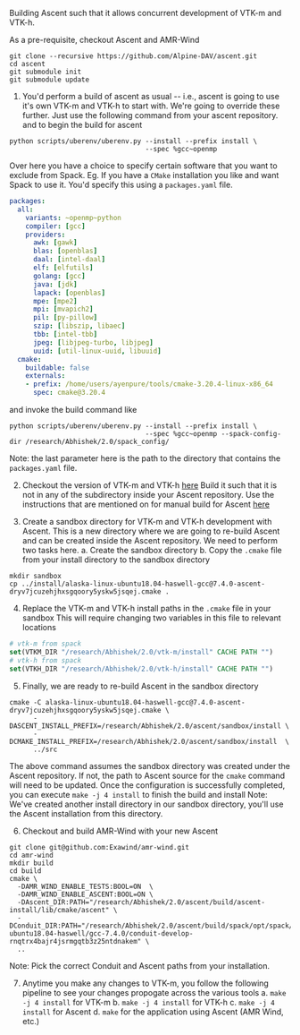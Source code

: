 Building Ascent such that it allows concurrent development of VTK-m and VTK-h.

As a pre-requisite, checkout Ascent and AMR-Wind

```git
git clone --recursive https://github.com/Alpine-DAV/ascent.git
cd ascent
git submodule init
git submodule update
```

1. You'd perform a build of ascent as usual -- i.e.,
   ascent is going to use it's own VTK-m and VTK-h to start with.
   We're going to override these further.
   Just use the following command from your ascent repository.
   and to begin the build for ascent

```
python scripts/uberenv/uberenv.py --install --prefix install \
                                  --spec %gcc~openmp
```

   Over here you have a choice to specify certain software that you want to exclude from Spack.
   Eg. If you have a `CMake` installation you like and want Spack to use it.
   You'd specify this using a `packages.yaml` file. 

```yaml
packages:
  all:
    variants: ~openmp~python
    compiler: [gcc]
    providers:
      awk: [gawk]
      blas: [openblas]
      daal: [intel-daal]
      elf: [elfutils]
      golang: [gcc]
      java: [jdk]
      lapack: [openblas]
      mpe: [mpe2]
      mpi: [mvapich2]
      pil: [py-pillow]
      szip: [libszip, libaec]
      tbb: [intel-tbb]
      jpeg: [libjpeg-turbo, libjpeg]
      uuid: [util-linux-uuid, libuuid]
  cmake:
    buildable: false
    externals:
    - prefix: /home/users/ayenpure/tools/cmake-3.20.4-linux-x86_64
      spec: cmake@3.20.4
```
and invoke the build command like

```
python scripts/uberenv/uberenv.py --install --prefix install \
                                  --spec %gcc~openmp --spack-config-dir /research/Abhishek/2.0/spack_config/
```
Note: the last parameter here is the path to the directory that contains the `packages.yaml` file.


2. Checkout the version of VTK-m and VTK-h [here](https://ascent.readthedocs.io/en/latest/BuildingAscent.html)
   Build it such that it is not in any of the subdirectory inside your Ascent repository.
   Use the instructions that are mentioned on for manual build for Ascent [here](https://ascent.readthedocs.io/en/latest/BuildingAscent.html#vtk-m-optional-but-recommended)

3. Create a sandbox directory for VTK-m and VTK-h development with Ascent.
   This is a new directory where we are going to re-build Ascent and can be created inside the Ascent repository.
   We need to perform two tasks here.
	a. Create the sandbox directory
	b. Copy the `.cmake` file from your install directory to the sandbox directory
```
mkdir sandbox
cp ../install/alaska-linux-ubuntu18.04-haswell-gcc@7.4.0-ascent-dryv7jcuzehjhxsgqoory5yskw5jsqej.cmake .
```

4. Replace the VTK-m and VTK-h install paths in the `.cmake` file in your sandbox
   This will require changing two variables in this file to relevant locations
```cmake
# vtk-m from spack                                                              
set(VTKM_DIR "/research/Abhishek/2.0/vtk-m/install" CACHE PATH "")              
# vtk-h from spack                                                              
set(VTKH_DIR "/research/Abhishek/2.0/vtk-h/install" CACHE PATH "") 
```
   
5. Finally, we are ready to re-build Ascent in the sandbox directory
```
cmake -C alaska-linux-ubuntu18.04-haswell-gcc@7.4.0-ascent-dryv7jcuzehjhxsgqoory5yskw5jsqej.cmake \
      -DASCENT_INSTALL_PREFIX=/research/Abhishek/2.0/ascent/sandbox/install \
      -DCMAKE_INSTALL_PREFIX=/research/Abhishek/2.0/ascent/sandbox/install  \
      ../src
```
The above command assumes the sandbox directory was created under the Ascent repository.
If not, the path to Ascent source for the `cmake` command will need to be updated.
Once the configuration is successfully completed, you can execute `make -j 4 install` to finish the build and install
Note: We've created another install directory in our sandbox directory, you'll use the Ascent installation from this directory.

6. Checkout and build AMR-Wind with your new Ascent
```
git clone git@github.com:Exawind/amr-wind.git
cd amr-wind
mkdir build
cd build
cmake \
  -DAMR_WIND_ENABLE_TESTS:BOOL=ON  \
  -DAMR_WIND_ENABLE_ASCENT:BOOL=ON \
  -DAscent_DIR:PATH="/research/Abhishek/2.0/ascent/build/ascent-install/lib/cmake/ascent" \
  -DConduit_DIR:PATH="/research/Abhishek/2.0/ascent/build/spack/opt/spack/linux-ubuntu18.04-haswell/gcc-7.4.0/conduit-develop-rnqtrx4bajr4jsrmgqtb3z25ntdnakem" \
  ..
```
Note: Pick the correct Conduit and Ascent paths from your installation.  

7. Anytime you make any changes to VTK-m, you follow the following pipeline to see your changes propogate across the various tools
	a. `make -j 4 install` for VTK-m
	b. `make -j 4 install` for VTK-h
	c. `make -j 4 install` for Ascent
	d. `make` for the application using Ascent (AMR Wind, etc.)
